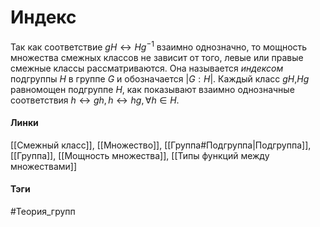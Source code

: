 # Индекс
Так как соответствие $gH\leftrightarrow Hg^{-1}$ взаимно однозначно, то мощность множества смежных классов не зависит от того, левые или правые смежные классы рассматриваются. Она называется *индексом* подгруппы $H$ в группе $G$ и обозначается $|G:H|$.
Каждый класс $gH$,$Hg$ равномощен подгруппе $H$, как показывают взаимно однозначные соответствия $h\leftrightarrow gh,h\leftrightarrow hg,\forall h\in H$.

#### Линки
[[Смежный класс]],
[[Множество]],
[[Группа#Подгруппа|Подгруппа]],
[[Группа]],
[[Мощность множества]],
[[Типы функций между множествами]]
#### Тэги 
 #Теория_групп 
